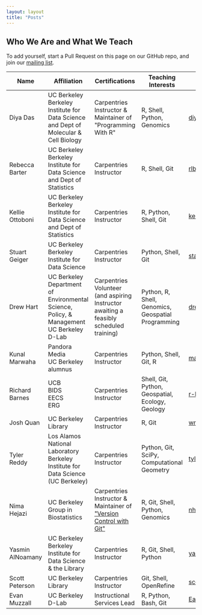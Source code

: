 ```yaml
---
layout: layout
title: "Posts"
---
```



<section class="content">

Who We Are and What We Teach
===============

To add yourself, start a Pull Request on this page on our GitHub repo, and join our [mailing list](https://groups.google.com/a/lists.berkeley.edu/forum/#!forum/carpentries-club).

| Name            | Affiliation | Certifications | Teaching Interests | GitHub | Website | Twitter |
|-----------------|-------------|----------------|--------------------|--------|---------|---------|
| Diya Das        | UC Berkeley <br> Berkeley Institute for Data Science and Dept of Molecular & Cell Biology | Carpentries Instructor & Maintainer of "Programming With R" | R, Shell, Python, Genomics | [diyadas](https://github.com/diyadas) | [diyadas.github.io](https://diyadas.github.io) | [@dotdatdas](https://twitter.com/dotdatdas) |
| Rebecca Barter  | UC Berkeley <br> Berkeley Institute for Data Science and Dept of Statistics | Carpentries Instructor | R, Shell, Git | [rlbarter](https://github.com/rlbarter) | [www.rebeccabarter.com](www.rebeccabarter.com) | [@rlbarter](https://twitter.com/rlbarter) |
| Kellie Ottoboni  | UC Berkeley <br> Berkeley Institute for Data Science and Dept of Statistics | Carpentries Instructor | R, Python, Shell, Git | [kellieotto](https://github.com/kellieotto) | [www.kellieottoboni.com](www.kellieottoboni.com) | [@kellieotto](https://twitter.com/kellieotto) |
| Stuart Geiger  | UC Berkeley <br> Berkeley Institute for Data Science | Carpentries Instructor | Python, Shell, Git | [staeiou](https://github.com/staeiou) | [www.stuartgeiger.com](www.stuartgeiger.com) | [@staeiou](https://twitter.com/staeiou) |
| Drew Hart  | UC Berkeley <br> Department of Environmental Science, Policy, & Management <br> UC Berkeley D-Lab | Carpentries Volunteer (and aspiring Instructor awaiting a feasibly scheduled training) | Python, R, Shell, Genomics, Geospatial Programming | [drewhart](https://github.com/drewhart) | [Wang Lab page](https://nature.berkeley.edu/wanglab/drewhart/), [D-Lab page](http://dlab.berkeley.edu/people/drew-hart) | |
| Kunal Marwaha  | Pandora Media <br> UC Berkeley alumnus | Carpentries Instructor | Python, Shell, Git, R | [marwahaha](https://github.com/marwahaha) | [www.kunalmarwaha.com](http://www.kunalmarwaha.com) | [@kmarwahaha](https://twitter.com/kmarwahaha) |
| Richard Barnes | UCB <br> BIDS <br> EECS <br> ERG | Carpentries Instructor | Shell, Git, Python, Geospatial, Ecology, Geology | [r-barnes](https://github.com/r-barnes) | [rbarnes.org](http://rbarnes.org) |   |
| Josh Quan | UC Berkeley Library | Carpentries Instructor | R, Git | [wrathofquan](https://github.com/wrathofquan)| |
| Tyler Reddy | Los Alamos National Laboratory <br> Berkeley Institute for Data Science (UC Berkeley) | Carpentries Instructor | Python, Git, SciPy, Computational Geometry | [tylerjereddy](https://github.com/tylerjereddy) | [BIDS page](https://bids.berkeley.edu/people/tyler-reddy) | [@Tyler_Reddy](https://twitter.com/Tyler_Reddy) |
| Nima Hejazi  | UC Berkeley <br> Group in Biostatistics | Carpentries Instructor & Maintainer of ["Version Control with Git"](https://swcarpentry.github.io/git-novice/) | R, Git, Shell, Python, Genomics | [nhejazi](https://github.com/nhejazi) | [nimahejazi.org](https://nimahejazi.org) | [@nshejazi](https://twitter.com/nshejazi) |
| Yasmin AlNoamany  | UC Berkeley <br> Berkeley Institute for Data Science & the Library | Carpentries Instructor | R, Git, Shell, Python | [yasmina85](https://github.com/yasmina85) | [yasmina85.github.io](https://yasmina85.github.io) | [@yasmina_anwar](https://twitter.com/yasmina_anwar) |
| Scott Peterson  | UC Berkeley Library | Carpentries Instructor | Git, Shell, OpenRefine | [scottcpeterson](https://github.com/scottcpeterson) | | [@scottcpeterson2](https://twitter.com/scottcpeterson2) |
| Evan Muzzall | UC Berkeley D-Lab | Instructional Services Lead | R, Python, Bash, Git | [EastBayEv](https://github.com/EastBayEv) | [D-Lab](https://github.com/dlab-berkeley) | 
